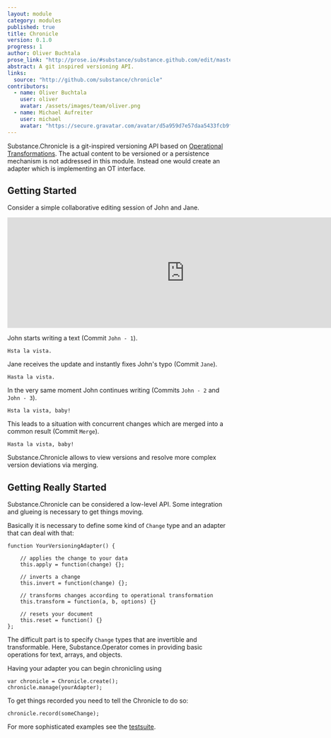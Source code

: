 ```yaml
---
layout: module
category: modules
published: true
title: Chronicle
version: 0.1.0
progress: 1
author: Oliver Buchtala
prose_link: "http://prose.io/#substance/substance.github.com/edit/master/_posts/modules/0100-01-03-chronicle.md"
abstract: A git inspired versioning API.
links: 
  source: "http://github.com/substance/chronicle"
contributors: 
  - name: Oliver Buchtala
    user: oliver
    avatar: /assets/images/team/oliver.png
  - name: Michael Aufreiter
    user: michael
    avatar: "https://secure.gravatar.com/avatar/d5a959d7e57daa5433fcb9f8da40be4b?d=https://a248.e.akamai.net/assets.github.com%2Fimages%2Fgravatars%2Fgravatar-140.png"
---
```


Substance.Chronicle is a git-inspired versioning API based on [Operational Transformations](http://interior.substance.io/modules/operator.html). The actual content to be versioned or a persistence mechanism is not addressed in this module. Instead one would create an adapter which is implementing an OT interface.

## Getting Started

Consider a simple collaborative editing session of John and Jane.


<iframe width="800" height="250" frameborder="0" scrolling="no" src="http://interior.substance.io/chronicle/">
</iframe>



John starts writing a text (Commit `John - 1`).

    Hsta la vista.

Jane receives the update and instantly fixes John's typo (Commit `Jane`).

    Hasta la vista.
    
In the very same moment John continues writing (Commits `John - 2` and `John - 3`).

    Hsta la vista, baby!

This leads to a situation with concurrent changes which are merged into a common result (Commit `Merge`).

    Hasta la vista, baby!

Substance.Chronicle allows to view versions and resolve more complex version deviations via merging.

## Getting Really Started

Substance.Chronicle can be considered a low-level API. Some integration and glueing is necessary to get things moving.

Basically it is necessary to define some kind of `Change` type and an adapter that can deal with that:

    function YourVersioningAdapter() {
    
      	// applies the change to your data
    	this.apply = function(change) {};

		// inverts a change
        this.invert = function(change) {};

		// transforms changes according to operational transformation
        this.transform = function(a, b, options) {}

		// resets your document
		this.reset = function() {}
	};

The difficult part is to specify `Change` types that are invertible and transformable. Here, Substance.Operator comes in providing basic operations for text, arrays, and objects.

Having your adapter you can begin chronicling using

    var chronicle = Chronicle.create();
    chronicle.manage(yourAdapter);
    
To get things recorded you need to tell the Chronicle to do so:

    chronicle.record(someChange);

For more sophisticated examples see the [testsuite](https://github.com/substance/chronicle/tree/master/tests).
